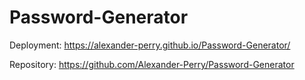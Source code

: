 # Password-Generator

Deployment: https://alexander-perry.github.io/Password-Generator/

Repository: https://github.com/Alexander-Perry/Password-Generator
